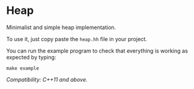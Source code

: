 # Heap
Minimalist and simple heap implementation.

To use it, just copy paste the `heap.hh` file in your project.

You can run the example program to check that everything is working as expected by typing:
```
make example
```

*Compatibility: C++11 and above.*